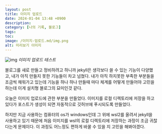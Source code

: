 ```yaml
---
layout: post
title: 이미지 업로드
date: 2024-01-04 13:48 +0900
description: 
category: [나의 기록, 블로그]
tags: 
toc: 
image: /이미지-업로드.md/img.png
alt: 미리보기 이미지
---
```


![img](/이미지-업로드.md/img.png)
*이미지 업로드 테스트*

블로그를 새로 만들고 정비하려고 하니까 jekyll은 생각보다 쓸 수 있는 기능이 다양했고, 내가 아직 만들지 못한 기능들이 차고 넘쳤다. 내가 아직 하지못한 부족한 부분들을 조금씩 채워가고 있는데 기능을 하나 하나 만들때 마다 체계를 어떻게 만들어야 고민을 하는데 이게 설치형 블로그의 묘미인것 같다. 

오늘은 이미지 업로드에 관한 부분을 만들었다. 이미지를 로컬 디렉토리에 저장을 하고있다가 포스트가 생성이 되면 자동적으로 깃허브에 푸시되도록 만들었다. 

하지만 지금 사용하는 컴퓨터의 os가 windows인데 그 위에 wsl2를 올려서 jekyll을 사용하고 있기 때문에 처음 이미지를 wsl의 로컬 디렉토리에 저장하는 과정이 조금 귀찮다는게 문제이다. 이 과정도 어느정도 편하게 바꿀 수 있을 지 고민을 해봐야겠다. 